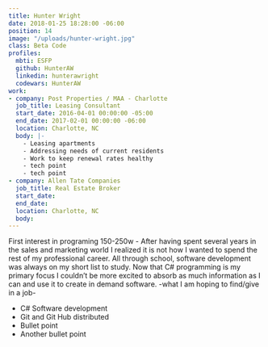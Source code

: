 ```yaml
---
title: Hunter Wright
date: 2018-01-25 18:28:00 -06:00
position: 14
image: "/uploads/hunter-wright.jpg"
class: Beta Code
profiles:
  mbti: ESFP
  github: HunterAW
  linkedin: hunterawright
  codewars: HunterAW
work:
- company: Post Properties / MAA - Charlotte
  job_title: Leasing Consultant
  start_date: 2016-04-01 00:00:00 -05:00
  end_date: 2017-02-01 00:00:00 -06:00
  location: Charlotte, NC
  body: |-
    - Leasing apartments
    - Addressing needs of current residents
    - Work to keep renewal rates healthy
    - tech point
    - tech point
- company: Allen Tate Companies
  job_title: Real Estate Broker
  start_date: 
  end_date: 
  location: Charlotte, NC
  body: 
---
```


First interest in programing 150-250w - After having spent several years in the sales and marketing world I realized it is not how I wanted to spend the rest of my professional career. All through school, software development was always on my short list to study. Now that C# programming is my primary focus I couldn’t be more excited to absorb as much information as I can and use it to create in demand software. -what I am hoping to find/give in a job-

- C# Software development
- Git and Git Hub distributed 
- Bullet point
- Another bullet point